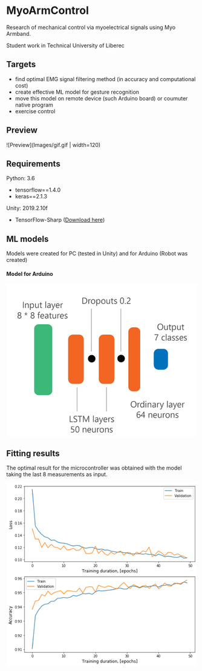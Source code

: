 # MyoArmControl
Research of mechanical control via myoelectrical signals using Myo Armband. 

Student work in Technical University of Liberec 

## Targets

- find optimal EMG signal filtering method (in accuracy and computational cost)
- create effective ML model for gesture recognition
- move this model on remote device (such Arduino board) or  coumuter native program
- exercise control

## Preview

![Preview](Images/gif.gif | width=120)

## Requirements 
Python: 3.6
- tensorflow==1.4.0
- keras==2.1.3

Unity: 2019.2.10f
- TensorFlow-Sharp ([Download here](https://s3.amazonaws.com/unity-ml-agents/0.5/TFSharpPlugin.unitypackage))

## ML models

Models were created for PC (tested in Unity) and for Arduino (Robot was created)

#### Model for Arduino

![Model for Arduino](Images/schemeheavymodern.png)

## Fitting results

The optimal result for the microcontroller was obtained with the model taking the last 8 measurements as input.

![Model for Arduino](Images/7gesturesLSTMNew.png)

